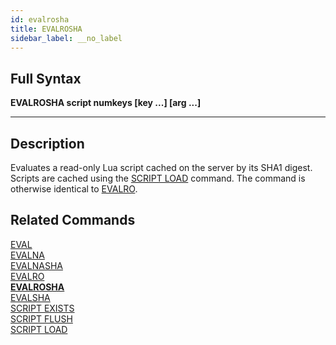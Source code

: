 ```yaml
---
id: evalrosha
title: EVALROSHA
sidebar_label: __no_label
---
```


## Full Syntax

**EVALROSHA script numkeys [key ...] [arg ...]**

---

## Description

Evaluates a read-only Lua script cached on the server by its SHA1 digest. Scripts are cached using the [SCRIPT LOAD](../commands/script-load.md) command.  The command is otherwise identical to [EVALRO](../commands/evalro.md).

## Related Commands

[EVAL](../commands/eval.md)<br>
[EVALNA](../commands/evalna.md)<br>
[EVALNASHA](../commands/evalnasha.md)<br>
[EVALRO](../commands/evalro.md)<br>
**[EVALROSHA](../commands/evalrosha.md)**<br>
[EVALSHA](../commands/evalsha.md)<br>
[SCRIPT EXISTS](../commands/script-exists.md)<br>
[SCRIPT FLUSH](../commands/script-flush.md)<br>
[SCRIPT LOAD](../commands/script-load.md)<br>